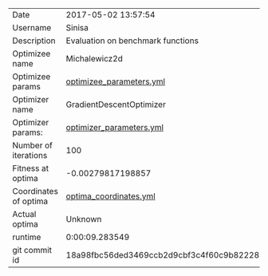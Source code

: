 | | |
| --- | --- |
| Date | 2017-05-02 13:57:54 |
| Username | Sinisa |
| Description | Evaluation on benchmark functions |
| Optimizee name | Michalewicz2d |
| Optimizee params |  <a href="optimizee_parameters.yml">optimizee_parameters.yml</a>  |
| Optimizer name | GradientDescentOptimizer |
| Optimizer params: |  <a href="optimizer_parameters.yml">optimizer_parameters.yml</a>  |
| Number of iterations | 100 |
| Fitness at optima | -0.00279817198857 |
| Coordinates of optima |  <a href="optima_coordinates.yml">optima_coordinates.yml</a>  |
| Actual optima |  Unknown  |
| runtime | 0:00:09.283549 |
| git commit id | 18a98fbc56ded3469ccb2d9cbf3c4f60c9b82228 |